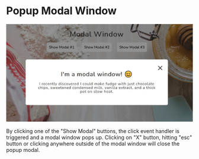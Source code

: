 # Popup Modal Window

![Popup Modal Window](../00-assets/images/projects/markdown/04-popup-modal-window.jpg)

By clicking one of the "Show Modal" buttons, the click event handler is triggered and a modal window pops up. Clicking on "X" button, hitting "esc" button or clicking anywhere outside of the modal window will close the popup modal.
